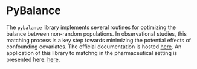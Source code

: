 # PyBalance

The `pybalance` library implements several routines for optimizing the balance
between non-random populations. In observational studies, this matching process
is a key step towards minimizing the potential effects of confounding
covariates. The official documentation is hosted [here](https://bayer-group.github.io/pybalance/).
An application of this library to matchng in the pharmaceutical setting is presented here: [here](https://onlinelibrary.wiley.com/doi/10.1002/pst.2352).
